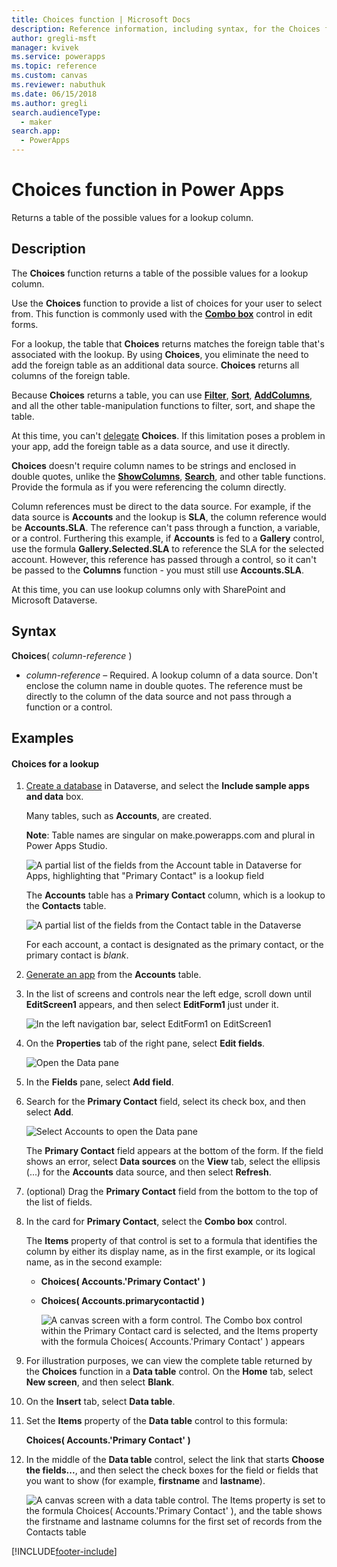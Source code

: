 ```yaml
---
title: Choices function | Microsoft Docs
description: Reference information, including syntax, for the Choices function in Power Apps
author: gregli-msft
manager: kvivek
ms.service: powerapps
ms.topic: reference
ms.custom: canvas
ms.reviewer: nabuthuk
ms.date: 06/15/2018
ms.author: gregli
search.audienceType: 
  - maker
search.app: 
  - PowerApps
---
```

# Choices function in Power Apps
Returns a table of the possible values for a lookup column.

## Description
The **Choices** function returns a table of the possible values for a lookup column.  

Use the **Choices** function to provide a list of choices for your user to select from. This function is commonly used with the [**Combo box**](../controls/control-combo-box.md) control in edit forms.

For a lookup, the table that **Choices** returns matches the foreign table that's associated with the lookup. By using **Choices**, you eliminate the need to add the foreign table as an additional data source. **Choices** returns all columns of the foreign table.

Because **Choices** returns a table, you can use [**Filter**](function-filter-lookup.md), [**Sort**](function-sort.md), [**AddColumns**](function-table-shaping.md), and all the other table-manipulation functions to filter, sort, and shape the table. 

At this time, you can't [delegate](../delegation-overview.md) **Choices**. If this limitation poses a problem in your app, add the foreign table as a data source, and use it directly. 

**Choices** doesn't require column names to be strings and enclosed in double quotes, unlike the [**ShowColumns**](function-table-shaping.md), [**Search**](function-filter-lookup.md), and other table functions. Provide the formula as if you were referencing the column directly.

Column references must be direct to the data source. For example, if the data source is **Accounts** and the lookup is **SLA**, the column reference would be **Accounts.SLA**. The reference can't pass through a function, a variable, or a control. Furthering this example, if **Accounts** is fed to a **Gallery** control, use the formula **Gallery.Selected.SLA** to reference the SLA for the selected account. However, this reference has passed through a control, so it can't be passed to the **Columns** function - you must still use **Accounts.SLA**.

At this time, you can use lookup columns only with SharePoint and Microsoft Dataverse.

## Syntax
**Choices**( *column-reference* )

* *column-reference* – Required.  A lookup column of a data source. Don't enclose the column name in double quotes. The reference must be directly to the column of the data source and not pass through a function or a control.

## Examples

#### Choices for a lookup

1. [Create a database](/power-platform/admin/create-database) in Dataverse, and select the **Include sample apps and data** box.

    Many tables, such as **Accounts**, are created.

    **Note**: Table names are singular on make.powerapps.com and plural in Power Apps Studio.

    ![A partial list of the fields from the Account table in Dataverse for Apps, highlighting that "Primary Contact" is a lookup field](media/function-choices/entity-account.png)

    The **Accounts** table has a **Primary Contact** column, which is a lookup to the **Contacts** table.  

    ![A partial list of the fields from the Contact table in the Dataverse](media/function-choices/entity-contact.png)

    For each account, a contact is designated as the primary contact, or the primary contact is *blank*.

1. [Generate an app](../data-platform-create-app.md) from the **Accounts** table.

1. In the list of screens and controls near the left edge, scroll down until **EditScreen1** appears, and then select **EditForm1** just under it.

    ![In the left navigation bar, select EditForm1 on EditScreen1](media/function-choices/select-editform.png)

1. On the **Properties** tab of the right pane, select **Edit fields**.

    ![Open the Data pane](media/function-choices/open-data-pane.png)

1. In the **Fields** pane, select **Add field**.

1. Search for the **Primary Contact** field, select its check box, and then select **Add**.

    ![Select Accounts to open the Data pane](media/function-choices/field-list.png)

    The **Primary Contact** field appears at the bottom of the form. If the field shows an error, select **Data sources** on the **View** tab, select the ellipsis (...) for the **Accounts** data source, and then select **Refresh**.

1. (optional) Drag the **Primary Contact** field from the bottom to the top of the list of fields.

1. In the card for **Primary Contact**, select the **Combo box** control.

    The **Items** property of that control is set to a formula that identifies the column by either its display name, as in the first example, or its logical name, as in the second example:

   - **Choices( Accounts.'Primary Contact' )**
   - **Choices( Accounts.primarycontactid )**

     ![A canvas screen with a form control. The Combo box control within the Primary Contact card is selected, and the Items property with the formula Choices( Accounts.'Primary Contact' ) appears](media/function-choices/accounts-primary-contact.png)

1. For illustration purposes, we can view the complete table returned by the **Choices** function in a **Data table** control.  On the **Home** tab, select **New screen**, and then select **Blank**.

1. On the **Insert** tab, select **Data table**.

1. Set the **Items** property of the **Data table** control to this formula:

     **Choices( Accounts.'Primary Contact' )**

1. In the middle of the **Data table** control, select the link that starts **Choose the fields...**, and then select the check boxes for the field or fields that you want to show (for example, **firstname** and **lastname**).

     ![A canvas screen with a data table control. The Items property is set to the formula Choices( Accounts.'Primary Contact' ), and the table shows the firstname and lastname columns for the first set of records from the Contacts table](media/function-choices/full-accounts-pc.png)


[!INCLUDE[footer-include](../../../includes/footer-banner.md)]